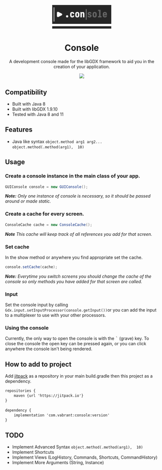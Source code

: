 <div style="margin-top: 20px" align="center">
    <img src="./logo.svg" width="40%" alt="logo"/>
</div>

<h1 align="center"> Console </h1>

<p align="center">A development console made for the libGDX framework to aid you in the creation of your application. </p>

<p align="center">
    <a href="https://jitpack.io/#com.vabrantgames/console"><img src="https://jitpack.io/v/com.vabrantgames.console/console.svg"></a>
</p>

[//]: # ([![]&#40;https://jitpack.io/v/com.vabrantgames.console/console.svg&#41;]&#40;https://jitpack.io/#com.vabrantgames/console&#41;)


## Compatibility
- Built with Java 8
- Built with libGDX 1.9.10
- Tested with Java 8 and 11

## Features 
- Java like syntax ```object.method arg1 arg2...``` ```object.method(.method(arg1),  10)```

## Usage
### Create a console instance in the main class of your app.

```java
GUIConsole console = new GUIConsole();
```
**_Note:_** *Only one instance of console is necessary, so it should be passed around or made static.*

### Create a cache for every screen.

```java 
ConsoleCache cache = new ConsoleCache();
```

**_Note_** *This cache will keep track of all references you add for that screen.*

### Set cache

In the show method or anywhere you find appropriate set the cache.

```java 
console.setCache(cache); 
```

**_Note:_** *Everytime you switch screens you should change the cache of the console so only methods you have added for that screen are called.*

### Input
Set the console input by calling `Gdx.input.setInputProcessor(console.getInput())`or you can add the input to a multiplexer to use with your 
other processors.


### Using the console
Currently, the only way to open the console is with the <kbd>`</kbd> (grave) key. To close the console the open key can be pressed again, 
or you can click anywhere the console isn't being rendered.

## How to add to project

Add [jitpack](https://jitpack.io/#VabrantGames/ActionSystem) as a repository in your main build.gradle then this project 
as a dependency.

```grovy
repositories {
    maven {url 'https://jitpack.io'}
}

dependency {
    implementation 'com.vabrant:console:version'
}
```

## TODO 
- Implement Advanced Syntax ```object.method(.method(arg1),  10)```
- Implement Shortcuts
- Implement Views (LogHistory, Commands, Shortcuts, CommandHistory)
- Implement More Arguments (String, Instance)
